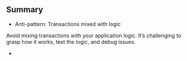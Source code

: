 ## Summary

- Anti-pattern: Transactions mixed with logic

Avoid mixing transactions with your application logic. It’s challenging to grasp how it works, test the logic, and debug issues.


- 